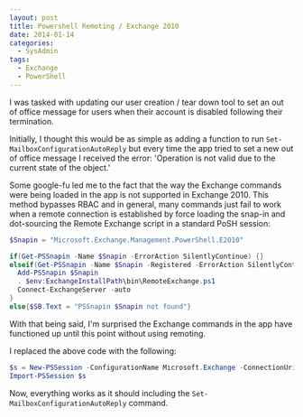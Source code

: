 ```yaml
---
layout: post
title: Powershell Remoting / Exchange 2010
date: 2014-01-14
categories:
  - SysAdmin
tags:
  - Exchange
  - PowerShell
---
```


I was tasked with updating our user creation / tear down tool to set an out of
office message for users when their account is disabled following their
termination.

Initially, I thought this would be as simple as adding a function to run
`Set-MailboxConfigurationAutoReply` but every time the app tried to set a new
out of office message I received the error: 'Operation is not valid due to the
current state of the object.' <!-- more -->

Some google-fu led me to the fact that the way the Exchange commands were being
loaded in the app is not supported in Exchange 2010. This method bypasses RBAC
and in general, many commands just fail to work when a remote connection is
established by force loading the snap-in and dot-sourcing the Remote Exchange
script in a standard PoSH session:

``` powershell Loading snap-in via remoting
$Snapin = "Microsoft.Exchange.Management.PowerShell.E2010"

if(Get-PSSnapin -Name $Snapin -ErrorAction SilentlyContinue) {}
elseif(Get-PSSnapin -Name $Snapin -Registered -ErrorAction SilentlyContinue){  
  Add-PSSnapin $Snapin  
  . $env:ExchangeInstallPath\bin\RemoteExchange.ps1  
  Connect-ExchangeServer -auto  
}  
else{$SB.Text = "PSSnapin $Snapin not found"}
```

With that being said, I'm surprised the Exchange commands in the app have
functioned up until this point without using remoting.

I replaced the above code with the following:

``` powershell Loading snap-in without remoting
$s = New-PSSession -ConfigurationName Microsoft.Exchange -ConnectionUri http://<server>/PowerShell/ -Authentication Kerberos
Import-PSSession $s
```

Now, everything works as it should including the
`Set-MailboxConfigurationAutoReply` command.
